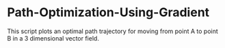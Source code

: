 # Path-Optimization-Using-Gradient
This script plots an optimal path trajectory for moving from point A to point B in a 3 dimensional vector field.
